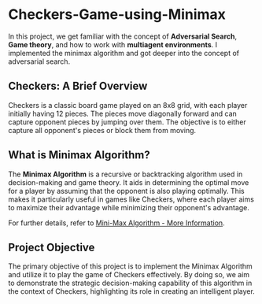 # Checkers-Game-using-Minimax
In this project, we get familiar with the concept of **Adversarial Search**, **Game theory**, and how to work with **multiagent environments**. I implemented the minimax algorithm and got deeper into the concept of adversarial search.

## Checkers: A Brief Overview

Checkers is a classic board game played on an 8x8 grid, with each player initially having 12 pieces. The pieces move diagonally forward and can capture opponent pieces by jumping over them. The objective is to either capture all opponent's pieces or block them from moving.

## What is Minimax Algorithm?
The **Minimax Algorithm** is a recursive or backtracking algorithm used in decision-making and game theory. It aids in determining the optimal move for a player by assuming that the opponent is also playing optimally. This makes it particularly useful in games like Checkers, where each player aims to maximize their advantage while minimizing their opponent's advantage.

For further details, refer to [Mini-Max Algorithm - More Information](https://www.javatpoint.com/mini-max-algorithm-in-ai).

## Project Objective

The primary objective of this project is to implement the Minimax Algorithm and utilize it to play the game of Checkers effectively. By doing so, we aim to demonstrate the strategic decision-making capability of this algorithm in the context of Checkers, highlighting its role in creating an intelligent player.
